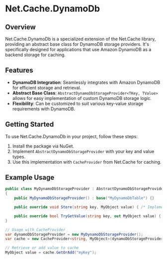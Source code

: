 # Net.Cache.DynamoDb

## Overview

Net.Cache.DynamoDb is a specialized extension of the Net.Cache library, providing an abstract base class for DynamoDB storage providers.
It's specifically designed for applications that use Amazon DynamoDB as a backend storage for caching.

## Features

- **DynamoDB Integration**: Seamlessly integrates with Amazon DynamoDB for efficient storage and retrieval.
- **Abstract Base Class**: `AbstractDynamoDbStorageProvider<TKey, TValue>` allows for easy implementation of custom DynamoDB storage logic.
- **Flexibility**: Can be customized to suit various key-value storage requirements with DynamoDB.

## Getting Started

To use Net.Cache.DynamoDb in your project, follow these steps:

1. Install the package via NuGet.
2. Implement `AbstractDynamoDbStorageProvider` with your key and value types.
3. Use this implementation with `CacheProvider` from Net.Cache for caching.

## Example Usage

```csharp
public class MyDynamoDbStorageProvider : AbstractDynamoDbStorageProvider<string, MyObject>
{
    public MyDynamoDbStorageProvider() : base("MyDynamoDbTable") {}

    public override void Store(string key, MyObject value) { /* Implementation */ }

    public override bool TryGetValue(string key, out MyObject value) { /* Implementation */ }
}

// Usage with CacheProvider
var dynamoDbStorageProvider = new MyDynamoDbStorageProvider();
var cache = new CacheProvider<string, MyObject>(dynamoDbStorageProvider, key => new MyObject());

// Retrieve or add value to cache
MyObject value = cache.GetOrAdd("myKey");
```
